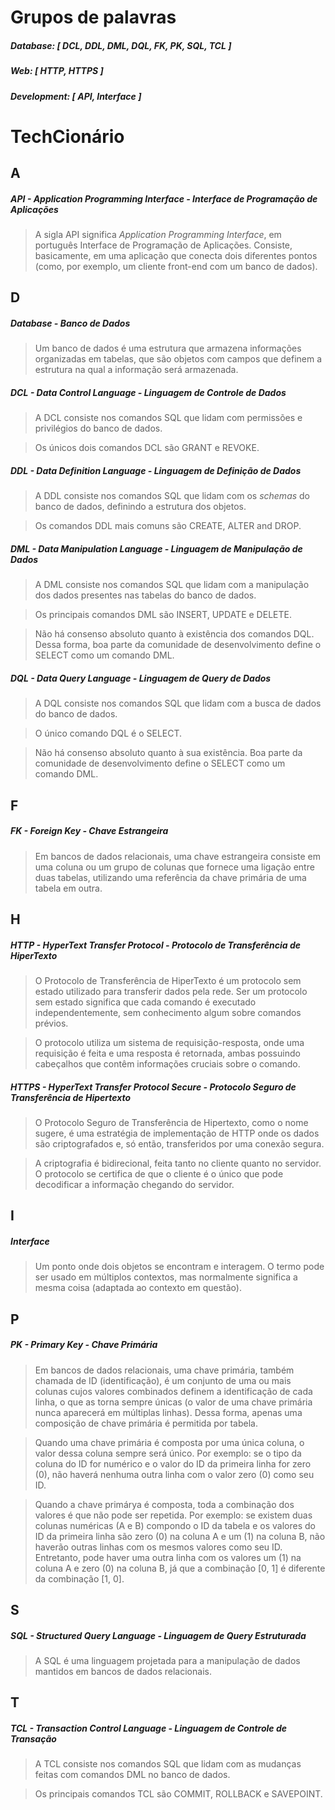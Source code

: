# Grupos de palavras

##### Database: [ DCL, DDL, DML, DQL, FK, PK, SQL, TCL ]

##### Web: [ HTTP, HTTPS ]

##### Development: [ API, Interface ]



# TechCionário



## A

##### API - Application Programming Interface - Interface de Programação de Aplicações

> A sigla API significa *Application Programming Interface*, em português Interface de Programação de Aplicações. Consiste, basicamente, em uma aplicação que conecta dois diferentes pontos (como, por exemplo, um cliente front-end com um banco de dados).



## D

##### Database - Banco de Dados

> Um banco de dados é uma estrutura que armazena informações organizadas em tabelas, que são objetos com campos que definem a estrutura na qual a informação será armazenada.

##### DCL - Data Control Language - Linguagem de Controle de Dados

> A DCL consiste nos comandos SQL que lidam com permissões e privilégios do banco de dados.

> Os únicos dois comandos DCL são GRANT e REVOKE.

##### DDL - Data Definition Language - Linguagem de Definição de Dados

> A DDL consiste nos comandos SQL que lidam com os *schemas* do banco de dados, definindo a estrutura dos objetos.

> Os comandos DDL mais comuns são CREATE, ALTER and DROP.

##### DML - Data Manipulation Language - Linguagem de Manipulação de Dados

> A DML consiste nos comandos SQL que lidam com a manipulação dos dados presentes nas tabelas do banco de dados.

> Os principais comandos DML são INSERT, UPDATE e DELETE.

> Não há consenso absoluto quanto à existência dos comandos DQL. Dessa forma, boa parte da comunidade de desenvolvimento define o SELECT como um comando DML.

##### DQL - Data Query Language - Linguagem de Query de Dados

> A DQL consiste nos comandos SQL que lidam com a busca de dados do banco de dados.

> O único comando DQL é o SELECT.

> Não há consenso absoluto quanto à sua existência. Boa parte da comunidade de desenvolvimento define o SELECT como um comando DML.



## F

##### FK - Foreign Key - Chave Estrangeira

> Em bancos de dados relacionais, uma chave estrangeira consiste em uma coluna ou um grupo de colunas que fornece uma ligação entre duas tabelas, utilizando uma referência da chave primária de uma tabela em outra.



## H

##### HTTP - HyperText Transfer Protocol - Protocolo de Transferência de HiperTexto

> O Protocolo de Transferência de HiperTexto é um protocolo sem estado utilizado para transferir dados pela rede. Ser um protocolo sem estado significa que cada comando é executado independentemente, sem conhecimento algum sobre comandos prévios.

> O protocolo utiliza um sistema de requisição-resposta, onde uma requisição é feita e uma resposta é retornada, ambas possuindo cabeçalhos que contêm informações cruciais sobre o comando.

##### HTTPS - HyperText Transfer Protocol Secure - Protocolo Seguro de Transferência de Hipertexto

> O Protocolo Seguro de Transferência de Hipertexto, como o nome sugere, é uma estratégia de implementação de HTTP onde os dados são criptografados e, só então, transferidos por uma conexão segura.

> A criptografia é bidirecional, feita tanto no cliente quanto no servidor. O protocolo se certifica de que o cliente é o único que pode decodificar a informação chegando do servidor.



## I

##### Interface

> Um ponto onde dois objetos se encontram e interagem. O termo pode ser usado em múltiplos contextos, mas normalmente significa a mesma coisa (adaptada ao contexto em questão).



## P

##### PK - Primary Key - Chave Primária

> Em bancos de dados relacionais, uma chave primária, também chamada de ID (identificação), é um conjunto de uma ou mais colunas cujos valores combinados definem a identificação de cada linha, o que as torna sempre únicas (o valor de uma chave primária nunca aparecerá em múltiplas linhas). Dessa forma, apenas uma composição de chave primária é permitida por tabela.

> Quando uma chave primária é composta por uma única coluna, o valor dessa coluna sempre será único. Por exemplo: se o tipo da coluna do ID for numérico e o valor do ID da primeira linha for zero (0), não haverá nenhuma outra linha com o valor zero (0) como seu ID.

> Quando a chave primárya é composta, toda a combinação dos valores é que não pode ser repetida. Por exemplo: se existem duas colunas numéricas (A e B) compondo o ID da tabela e os valores do ID da primeira linha são zero (0) na coluna A e um (1) na coluna B, não haverão outras linhas com os mesmos valores como seu ID. Entretanto, pode haver uma outra linha com os valores um (1) na coluna A e zero (0) na coluna B, já que a combinação [0, 1] é diferente da combinação [1, 0].



## S

##### SQL - Structured Query Language - Linguagem de Query Estruturada

> A SQL é uma linguagem projetada para a manipulação de dados mantidos em bancos de dados relacionais.



## T

##### TCL - Transaction Control Language - Linguagem de Controle de Transação

> A TCL consiste nos comandos SQL que lidam com as mudanças feitas com comandos DML no banco de dados.

> Os principais comandos TCL são COMMIT, ROLLBACK e SAVEPOINT.